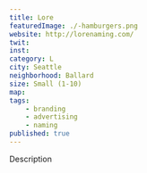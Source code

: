 ```yaml
---
title: Lore
featuredImage: ./-hamburgers.png
website: http://lorenaming.com/
twit: 
inst: 
category: L
city: Seattle
neighborhood: Ballard
size: Small (1-10)
map: 
tags:
    - branding
    - advertising
    - naming
published: true
---
```


Description